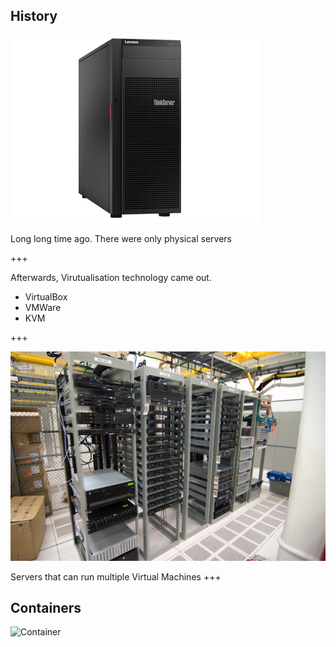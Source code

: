 ## History

![Server](assets/img/server.png)

Long long time ago. There were only physical servers

+++

Afterwards, Virutualisation technology came out. 
- VirtualBox
- VMWare
- KVM

+++

![Server Rack](assets/img/server_racks.jpg)

Servers that can run multiple Virtual Machines
+++

## Containers

![Container](assets/container.jpg)